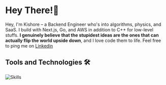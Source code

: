 # ‍Hey There!👋
Hey, I'm Kishore – a Backend Engineer who's into algorithms, physics, and SaaS. I build with Next.js, Go, and AWS in addition to C++ for low-level stuffs. **I genuinely believe that the stupidest ideas are the ones that can actually flip the world upside down**, and I love code them to life. Feel free to ping me on [Linkedin](https://www.linkedin.com/in/kishore-raja-baab55261/)

## Tools and Technologies 🛠
![Skills](https://skillicons.dev/icons?i=js,ts,react,next,redux,tailwind,c,cpp,cs,python,go,bash,express,dotnet,fastapi,graphql,aws,docker,linux,githubactions,postgres,mongodb,redis,scikitlearn,tensorflow)

